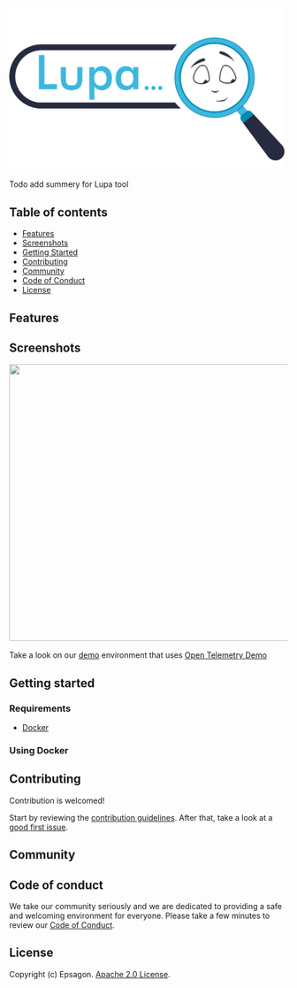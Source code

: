 <img src="./website/docs/images/lupa_light.png" width="500"/>

Todo add summery for Lupa tool

## **Table of contents**

- [Features](#features)
- [Screenshots](#screenshots)
- [Getting Started](#getting-started)
- [Contributing](#contributing)
- [Community](#community)
- [Code of Conduct](#code-of-conduct)
- [License](#license)

## **Features**

## **Screenshots**

<img src="./website/docs/images/demo.gif" width="800" height="500"/>

Take a look on our [demo](https://app.lupaproject.io/search) environment that uses [Open Telemetry Demo](https://github.com/open-telemetry/opentelemetry-demo)

## **Getting started**

### Requirements

- [Docker](https://docs.docker.com/compose/install/)

### Using Docker

## **Contributing**

Contribution is welcomed!

Start by reviewing the [contribution guidelines](CONTRIBUTING.md). After that, take a look at a [good first issue](https://github.com/epsagon/lupa/issues?q=is%3Aissue+is%3Aopen+label%3A%22good+first+issue%22).

## **Community**

## **Code of conduct**

We take our community seriously and we are dedicated to providing a safe and welcoming environment for everyone.
Please take a few minutes to review our [Code of Conduct](./CODE_OF_CONDUCT.md).

## **License**

Copyright (c) Epsagon. [Apache 2.0 License](./LICENSE).
